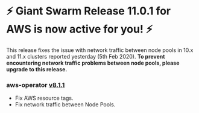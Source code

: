 # :zap: Giant Swarm Release 11.0.1 for AWS is now active for you! :zap:

This release fixes the issue with network traffic between node pools in 10.x and
11.x clusters reported yesterday (5th Feb 2020). **To prevent encountering
network traffic problems between node pools, please upgrade to this release.**



### aws-operator [v8.1.1](https://github.com/giantswarm/aws-operator/releases/tag/v8.1.1)
- Fix AWS resource tags.
- Fix network traffic between Node Pools.
